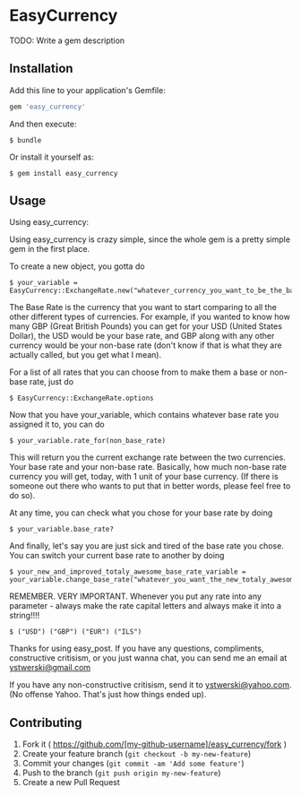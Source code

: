 # EasyCurrency

TODO: Write a gem description

## Installation

Add this line to your application's Gemfile:

```ruby
gem 'easy_currency'
```

And then execute:

    $ bundle

Or install it yourself as:

    $ gem install easy_currency

## Usage

Using easy_currency:

Using easy_currency is crazy simple, since the whole gem is a pretty simple gem in the first place.

To create a new object, you gotta do 

	$ your_variable = EasyCurrency::ExchangeRate.new("whatever_currency_you_want_to_be_the_base_rate")

The Base Rate is the currency that you want to start comparing to all the other different types of currencies. For example, if you wanted to know how many GBP (Great British Pounds) you can get for your USD (United States Dollar), the USD would be your base rate, and GBP along with any other currency would be your non-base rate (don't know if that is what they are actually called, but you get what I mean).

For a list of all rates that you can choose from to make them a base or non-base rate, just do 

	$ EasyCurrency::ExchangeRate.options

Now that you have your_variable, which contains whatever base rate you assigned it to, you can do

	$ your_variable.rate_for(non_base_rate)

This will return you the current exchange rate between the two currencies. Your base rate and your non-base rate. Basically, how much non-base rate currency you will get, today, with 1 unit of your base currency. (If there is someone out there who wants to put that in better words, please feel free to do so).

At any time, you can check what you chose for your base rate by doing

	$ your_variable.base_rate?

And finally, let's say you are just sick and tired of the base rate you chose. You can switch your current base rate to another by doing

	$ your_new_and_improved_totaly_awesome_base_rate_variable = your_variable.change_base_rate("whatever_you_want_the_new_totaly_awesome_base_rate_to_be")

REMEMBER. VERY IMPORTANT. 
Whenever you put any rate into any parameter - always make the rate capital letters and always make it into a string!!!!

	$ ("USD") ("GBP") ("EUR") ("ILS")

Thanks for using easy_post. If you have any questions, compliments, constructive critisism, or you just wanna chat, you can send me an email at ystwerski@gmail.com

If you have any non-constructive critisism, send it to ystwerski@yahoo.com. (No offense Yahoo. That's just how things ended up).

## Contributing

1. Fork it ( https://github.com/[my-github-username]/easy_currency/fork )
2. Create your feature branch (`git checkout -b my-new-feature`)
3. Commit your changes (`git commit -am 'Add some feature'`)
4. Push to the branch (`git push origin my-new-feature`)
5. Create a new Pull Request
